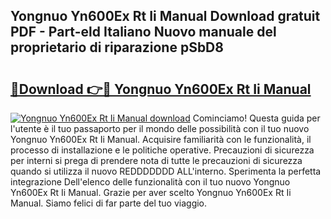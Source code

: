 ## Yongnuo Yn600Ex Rt Ii Manual Download gratuit PDF - Part-eld Italiano Nuovo manuale del proprietario di riparazione pSbD8

# <h2><a href="http://dfbcn2.blite.top/?on=Yongnuo+Yn600Ex+Rt+Ii+Manual">🔗Download 👉🔴 Yongnuo Yn600Ex Rt Ii Manual</a></h2>

[![Yongnuo Yn600Ex Rt Ii Manual download](https://i.imgur.com/lujVjoI.png)](http://dfbcn2.blite.top/?on=Yongnuo+Yn600Ex+Rt+Ii+Manual)
Cominciamo! Questa guida per l'utente è il tuo passaporto per il mondo delle possibilità con il tuo nuovo Yongnuo Yn600Ex Rt Ii Manual. Acquisire familiarità con le funzionalità, il processo di installazione e le politiche operative. Precauzioni di sicurezza per interni si prega di prendere nota di tutte le precauzioni di sicurezza quando si utilizza il nuovo REDDDDDDD ALL'interno. Sperimenta la perfetta integrazione Dell'elenco delle funzionalità con il tuo nuovo Yongnuo Yn600Ex Rt Ii Manual. Grazie per aver scelto Yongnuo Yn600Ex Rt Ii Manual. Siamo felici di far parte del tuo viaggio.
